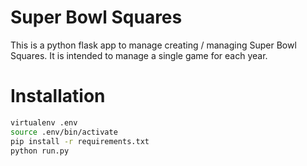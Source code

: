 # Super Bowl Squares

This is a python flask app to manage creating / managing Super Bowl Squares.
It is intended to manage a single game for each year. 

# Installation

```bash
virtualenv .env
source .env/bin/activate
pip install -r requirements.txt
python run.py
```
